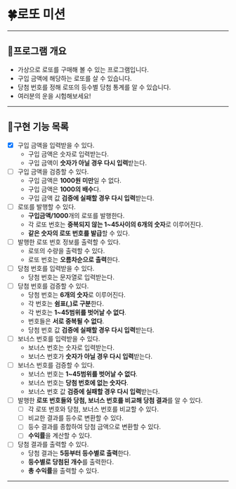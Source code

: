 # 🍀로또 미션

---

## 📁프로그램 개요
- 가상으로 로또를 구매해 볼 수 있는 프로그램입니다.
- 구입 금액에 해당하는 로또를 살 수 있습니다.
- 당첨 번호를 정해 로또의 등수별 당첨 통계를 알 수 있습니다.
- 여러분의 운을 시험해보세요!

---

## 📒구현 기능 목록
- [x] 구입 금액을 입력받을 수 있다.
  - 구입 금액은 숫자로 입력받는다.
  - 구입 금액이 **숫자가 아닐 경우 다시 입력**받는다.
- [ ] 구입 금액을 검증할 수 있다.
  - 구입 금액은 **1000원 미만**일 수 없다.
  - 구입 금액은 **1000의 배수**다.
  - 구입 금액 값 **검증에 실패할 경우 다시 입력**받는다.
- [ ] 로또를 발행할 수 있다.
  - **구입금액/1000**개의 로또를 발행한다.
  - 각 로또 번호는 **중복되지 않는 1~45사이의 6개의 숫자**로 이루어진다.
  - **같은 숫자의 로또 번호를 발급**할 수 있다.
- [ ] 발행한 로또 번호 정보를 출력할 수 있다.
  - 로또의 수량을 출력할 수 있다.
  - 로또 번호는 **오름차순으로 출력**한다.
- [ ] 당첨 번호를 입력받을 수 있다.
  - 당첨 번호는 문자열로 입력받는다.
- [ ] 당첨 번호를 검증할 수 있다.
  - 당첨 번호는 **6개의 숫자**로 이루어진다.
  - 각 번호는 **쉼표(,)로 구분**한다.
  - 각 번호는 **1~45범위를 벗어날 수 없다**.
  - 번호들은 **서로 중복될 수 없다**.
  - 당첨 번호 값 **검증에 실패할 경우 다시 입력**받는다.
- [ ] 보너스 번호를 입력받을 수 있다.
  - 보너스 번호는 숫자로 입력받는다.
  - 보너스 번호가 **숫자가 아닐 경우 다시 입력**받는다.
- [ ] 보너스 번호를 검증할 수 있다.
  - 보너스 번호는 **1~45범위를 벗어날 수 없다**.
  - 보너스 번호는 **당첨 번호에 없는 숫자다**.
  - 보너스 번호 값 **검증에 실패할 경우 다시 입력**받는다.
- [ ] 발행한 **로또 번호들와 당첨, 보너스 번호를 비교해 당첨 결과**를 알 수 있다.
  - [ ] 각 로또 번호와 당첨, 보너스 번호를 비교할 수 있다.
  - [ ] 비교한 결과를 등수로 변환할 수 있다.
  - [ ] 등수 결과를 종합하여 당첨 금액으로 변환할 수 있다.
  - [ ] **수익률**을 계산할 수 있다.
- [ ] 당첨 결과를 출력할 수 있다.
  - 당첨 결과는 **5등부터 등수별로 출력**한다.
  - **등수별로 당첨된 개수**를 출력한다.
  - **총 수익률**을 출력할 수 있다.

---
